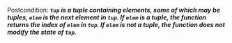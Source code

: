 Postcondition: ***`tup` is a tuple containing elements, some of which may be tuples, `elem` is the next element in `tup`. If `elem` is a tuple, the function returns the index of `elem` in `tup`. If `elem` is not a tuple, the function does not modify the state of `tup`.***